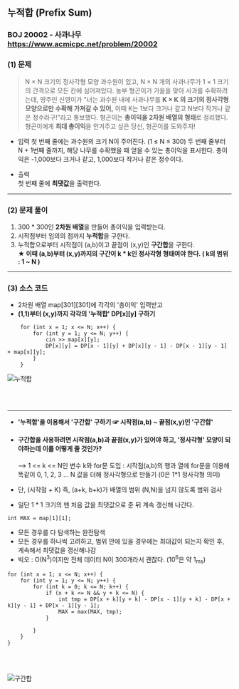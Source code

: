 ## 누적합 (Prefix Sum) 
### BOJ 20002 - 사과나무      <https://www.acmicpc.net/problem/20002>


### (1) 문제 ###
> N × N 크기의 정사각형 모양 과수원이 있고, N × N 개의 사과나무가 1 × 1 크기의 간격으로 모든 칸에 심어져있다.
> 농부 형곤이가 가을을 맞아 사과를 수확하려는데, 땅주인 신영이가 "너는 과수원 내에 사과나무를 **K × K 의 크기의 정사각형 모양으로만 수확해 가져갈 수 있어,** 
> 이때 K는 1보다 크거나 같고 N보다 작거나 같은 정수라구!"라고 통보했다.
> 형곤이는 **총이익을 2차원 배열의 형태**로 정리했다.
> 형곤이에게 **최대 총이익**을 안겨주고 싶은 당신, 형곤이를 도와주자!

* 입력
	첫 번째 줄에는 과수원의 크기 N이 주어진다. (1 ≤ N ≤ 300)
	두 번째 줄부터 N + 1번째 줄까지, 해당 나무를 수확했을 때 얻을 수 있는 총이익을 표시한다.
	총이익은 -1,000보다 크거나 같고, 1,000보다 작거나 같은 정수이다.

* 출력  
 첫 번째 줄에 **최댓값**을 출력한다.
-------------------------------------------------------------------

### (2) 문제 풀이 ### 
 1) 300 * 300인 **2차원 배열**을 만들어 총이익을 입력받는다.
 2) 시작점부터 임의의 점까지 **누적합**을 구한다.
 3) 누적합으로부터  시작점이 (a,b)이고 끝점이 (x,y)인 **구간합**을 구한다.<br>
 	**★ 이때 (a,b)부터 (x,y)까지의 구간이 k &#42; k인 정사각형 형태여야 한다. ( k의 범위 : 1 ~ N )** 
	
-----------------------------------------------------------------------

### (3) 소스 코드 ###

* 2차원 배열 map[301][301]에 각각의 '총이익' 입력받고
* **(1,1)부터 (x,y)까지 각각의 '누적합' DP[x][y] 구하기**<br>

```
	for (int x = 1; x <= N; x++) {
		for (int y = 1; y <= N; y++) {
			cin >> map[x][y];
			DP[x][y] = DP[x - 1][y] + DP[x][y - 1] - DP[x - 1][y - 1] + map[x][y];
		}
	}
```

![누적합](https://user-images.githubusercontent.com/83392219/135664693-a162ae69-6536-4ce8-9e65-d706df8cc84d.JPG)


<br><br>

-------------------------------------------------------------------------

* **'누적합'을 이용해서 '구간합' 구하기 ☞ 시작점(a,b) ~ 끝점(x,y)인 '구간합'** 
* #### 구간합을 사용하려면 시작점(a,b)과 끝점(x,y)가 있어야 하고, '정사각형' 모양이 되야하는데 이를 어떻게 줄 것인가? ####
   -->  1 <= k <= N인 변수 k와 for문 도입 :  시작점(a,b)의 행과 열에 for문을 이용해 똑같이 0, 1, 2, 3 ... N 값을 더해 정사각형으로 만들기 (0은 1*1 정사각형 의미)
* 단, (시작점 + K) 즉, (a+k, b+k)가 배열의 범위 (N,N)을 넘지 않도록 범위 검사<br>


* 일단 1 * 1 크기의 맨 처음 값을 최댓값으로 준 뒤 계속 갱신해 나간다. 
```
int MAX = map[1][1];
```	
		

* 모든 경우를 다 탐색하는 완전탐색
* 모든 경우를 하나씩 고려하고, 범위 안에 있을 경우에는 최대값이 되는지 확인 후, 계속해서 최댓값을 갱신해나감
* 빅오 :  O(N<sup>3</sup>)이지만 전체 데이터 N이 300개라서 괜찮다.  (10<sup>6</sup>은 약 1<sub>ms</sub>)
	
```
for (int x = 1; x <= N; x++) {
	for (int y = 1; y <= N; y++) {
		for (int k = 0; k <= N; k++) {
			if (x + k <= N && y + k <= N) {
				int tmp = DP[x + k][y + k] - DP[x - 1][y + k] - DP[x + k][y - 1] + DP[x - 1][y - 1];
				MAX = max(MAX, tmp);	
			}
				
		}
	}
}
```
<br><br>

![구간합](https://user-images.githubusercontent.com/83392219/135664685-f4e2eb2c-4da5-47bd-8f35-c0020048ecd1.JPG)

